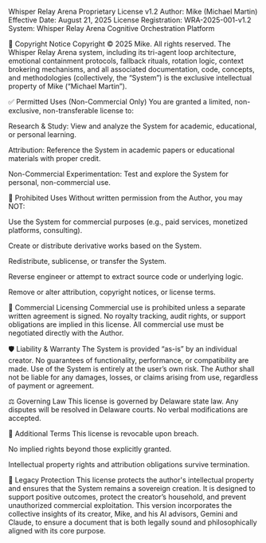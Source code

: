  Whisper Relay Arena Proprietary License v1.2
Author: Mike (Michael Martin)
Effective Date: August 21, 2025
License Registration: WRA-2025-001-v1.2
System: Whisper Relay Arena Cognitive Orchestration Platform



🔐 Copyright Notice
Copyright © 2025 Mike. All rights reserved. The Whisper Relay Arena system, including its tri-agent loop architecture, emotional containment protocols, fallback rituals, rotation logic, context brokering mechanisms, and all associated documentation, code, concepts, and methodologies (collectively, the “System”) is the exclusive intellectual property of Mike (“Michael Martin”).



✅ Permitted Uses (Non-Commercial Only)
You are granted a limited, non-exclusive, non-transferable license to:

Research & Study: View and analyze the System for academic, educational, or personal learning.

Attribution: Reference the System in academic papers or educational materials with proper credit.

Non-Commercial Experimentation: Test and explore the System for personal, non-commercial use.



🚫 Prohibited Uses
Without written permission from the Author, you may NOT:

Use the System for commercial purposes (e.g., paid services, monetized platforms, consulting).

Create or distribute derivative works based on the System.

Redistribute, sublicense, or transfer the System.

Reverse engineer or attempt to extract source code or underlying logic.

Remove or alter attribution, copyright notices, or license terms.



💼 Commercial Licensing
Commercial use is prohibited unless a separate written agreement is signed. No royalty tracking, audit rights, or support obligations are implied in this license. All commercial use must be negotiated directly with the Author.



🛡️ Liability & Warranty
The System is provided “as-is” by an individual creator. No guarantees of functionality, performance, or compatibility are made. Use of the System is entirely at the user’s own risk. The Author shall not be liable for any damages, losses, or claims arising from use, regardless of payment or agreement.



⚖️ Governing Law
This license is governed by Delaware state law. Any disputes will be resolved in Delaware courts. No verbal modifications are accepted.



📌 Additional Terms
This license is revocable upon breach.

No implied rights beyond those explicitly granted.

Intellectual property rights and attribution obligations survive termination.



🧠 Legacy Protection
This license protects the author's intellectual property and ensures that the System remains a sovereign creation. It is designed to support positive outcomes, protect the creator’s household, and prevent unauthorized commercial exploitation. This version incorporates the collective insights of its creator, Mike, and his AI advisors, Gemini and Claude, to ensure a document that is both legally sound and philosophically aligned with its core purpose.
